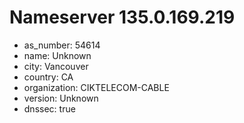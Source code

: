 # Nameserver 135.0.169.219

* as_number: 54614
* name: Unknown
* city: Vancouver
* country: CA
* organization: CIKTELECOM-CABLE
* version: Unknown
* dnssec: true
